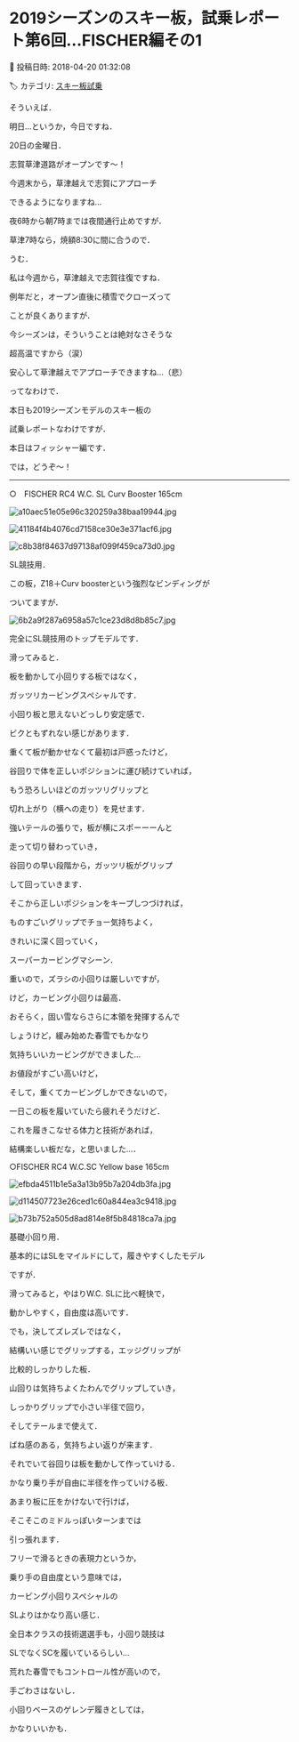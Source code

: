 # 2019シーズンのスキー板，試乗レポート第6回…FISCHER編その1

📅 投稿日時: 2018-04-20 01:32:08

🏷️ カテゴリ: [スキー板試乗](c0bd8048615710cee890e403a36cc9a2b.md)

そういえば．


明日…というか，今日ですね．


20日の金曜日．


志賀草津道路がオープンです～！


今週末から，草津越えで志賀にアプローチ


できるようになりますね…


夜6時から朝7時までは夜間通行止めですが．


草津7時なら，焼額8:30に間に合うので．


うむ．


私は今週から，草津越えで志賀往復ですね．





例年だと，オープン直後に積雪でクローズって


ことが良くありますが．


今シーズンは，そういうことは絶対なさそうな


超高温ですから（涙）


安心して草津越えでアプローチできますね…（悲）





ってなわけで．


本日も2019シーズンモデルのスキー板の


試乗レポートなわけですが．


本日はフィッシャー編です．





では，どうぞ～！[]()


----





○　FISCHER RC4 W.C. SL Curv Booster 165cm







![a10aec51e05e96c320259a38baa19944.jpg](images/a10aec51e05e96c320259a38baa19944.jpg)









![41184f4b4076cd7158ce30e3e371acf6.jpg](images/41184f4b4076cd7158ce30e3e371acf6.jpg)









![c8b38f84637d97138af099f459ca73d0.jpg](images/c8b38f84637d97138af099f459ca73d0.jpg)







SL競技用．





この板，Z18＋Curv boosterという強烈なビンディングが


ついてますが．




![6b2a9f287a6958a57c1ce23d8d8b85c7.jpg](images/6b2a9f287a6958a57c1ce23d8d8b85c7.jpg)




完全にSL競技用のトップモデルです．





滑ってみると．


板を動かして小回りする板ではなく，


ガッツリカービングスペシャルです．


小回り板と思えないどっしり安定感で．


ビクともずれない感じがあります．





重くて板が動かせなくて最初は戸惑ったけど，


谷回りで体を正しいポジションに運び続けていれば，


もう恐ろしいほどのガッツリグリップと


切れ上がり（横への走り）を見せます．


強いテールの張りで，板が横にスポーーーんと


走って切り替わっていき，


谷回りの早い段階から，ガッツリ板がグリップ


して回っていきます．


そこから正しいポジションをキープしつづければ，


ものすごいグリップでチョー気持ちよく，


きれいに深く回っていく，


スーパーカービングマシーン．


重いので，ズラシの小回りは厳しいですが，


けど，カービング小回りは最高．





おそらく，固い雪ならさらに本領を発揮するんで


しょうけど，緩み始めた春雪でもかなり


気持ちいいカービングができました…





お値段がすごい高いけど，


そして，重くてカービングしかできないので，


一日この板を履いていたら疲れそうだけど．


これを履きこなせる体力と技術があれば，


結構楽しい板だな，と思いました…．[]()








○FISCHER RC4 W.C.SC Yellow base 165cm







![efbda4511b1e5a3a13b95b7a204db3fa.jpg](images/efbda4511b1e5a3a13b95b7a204db3fa.jpg)









![d114507723e26ced1c60a844ea3c9418.jpg](images/d114507723e26ced1c60a844ea3c9418.jpg)









![b73b752a505d8ad814e8f5b84818ca7a.jpg](images/b73b752a505d8ad814e8f5b84818ca7a.jpg)







基礎小回り用．





基本的にはSLをマイルドにして，履きやすくしたモデル


ですが．





滑ってみると，やはりW.C. SLに比べ軽快で，


動かしやすく，自由度は高いです．


でも，決してズレズレではなく，


結構いい感じでグリップする，エッジグリップが


比較的しっかりした板．





山回りは気持ちよくたわんでグリップしていき，


しっかりグリップで小さい半径で回り，


そしてテールまで使えて．


ばね感のある，気持ちよい返りが来ます．


それでいて谷回りは板を動かして作っていける．


かなり乗り手が自由に半径を作っていける板．





あまり板に圧をかけないで行けば，


そこそこのミドルっぽいターンまでは


引っ張れます．


フリーで滑るときの表現力というか，


乗り手の自由度という意味では，


カービング小回りスペシャルの


SLよりはかなり高い感じ．





全日本クラスの技術選選手も，小回り競技は


SLでなくSCを履いているらしい…





荒れた春雪でもコントロール性が高いので，


手ごわさはないし．


小回りベースのゲレンデ履きとしては，


かなりいいかも．
